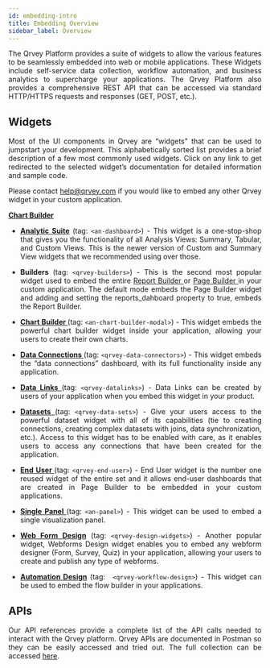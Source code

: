 ```yaml
---
id: embedding-intro
title: Embedding Overview
sidebar_label: Overview
---
```


<div style="text-align: justify">

The Qrvey Platform provides a suite of widgets to allow the various features to be seamlessly embedded into web or mobile applications. These Widgets include self-service data collection, workflow automation, and business analytics to supercharge your applications. The Qrvey Platform also provides a comprehensive REST API that can be accessed via standard HTTP/HTTPS requests and responses (GET, POST, etc.).

## Widgets

Most of the UI components in Qrvey are “widgets" that can be used to jumpstart your development. This alphabetically sorted list provides a brief description of a few most commonly used widgets. Click on any link to get redirected to the selected widget’s documentation for detailed information and sample code. 

Please contact help@qrvey.com if you would like to embed any other Qrvey widget in your custom application.

<a href="/docs/embedding/widgets/app-building/chart-builder/"><strong>Chart Builder </strong></a>

*  <a href="/docs/embedding/widgets/analytics/analytic-suite/"> <strong>Analytic Suite</strong></a>
(tag: ```<an-dashboard>```) - This widget is a one-stop-shop that gives you the functionality of all Analysis Views: Summary, Tabular, and Custom Views. This is the newer version of Custom and Summary View widgets that we recommended using over those.

* **Builders** (tag: ```<qrvey-builders>```) - This is the second most popular widget used to embed the entire <a href="/docs/embedding/widgets/app-building/widget-report-builder/"> Report Builder </a> or <a href="/docs/embedding/widgets/app-building/widget-page-builder/">Page Builder </a>
 in your custom application. The default mode embeds the Page Builder widget and adding and setting the reports_dahboard property to true, embeds the Report Builder.

* <a href="/docs/embedding/widgets/app-building/chart-builder/"><strong>Chart Builder </strong></a> (tag: ```<an-chart-builder-modal>```) - This widget embeds the powerful chart builder widget inside your application, allowing your users to create their own charts.

* <a href="/docs/embedding/widgets/data-sources/widget-dataconnectors/"><strong>Data Connections </strong></a>(tag: ```<qrvey-data-connectors>```) - This widget embeds the “data connections” dashboard, with its full functionality inside any application.

* <a href="/docs/embedding/widgets/data-sources/widget-datalinks/"><strong>Data Links </strong></a>(tag: ```<qrvey-datalinks>```) - Data Links can be created by users of your application when you embed this widget in your product.

* <a href="/docs/embedding/widgets/data-sources/datasets-widget/"><strong>Datasets </strong></a> (tag: ```<qrvey-data-sets>```) - Give your users access to the powerful dataset widget with all of its capabilities (tie to creating connections, creating complex datasets with joins, data synchronization, etc.). Access to this widget has to be enabled with care, as it enables users to access any connections that have been created for the application.

* <a href="/docs/embedding/widgets/app-building/widget-end-user/"><strong>End User </strong></a> (tag: ```<qrvey-end-user>```) - End User widget is the number one reused widget of the entire set and it allows end-user dashboards that are created in Page Builder to be embedded in your custom applications.

* <a href="/docs/embedding/widgets/analytics/single-panel/"><strong>Single Panel </strong></a> (tag: ```<an-panel>```) - This widget can be used to embed a single visualization panel.

* <a href="/docs/embedding/widgets/data-sources/widget-webforms/
"><strong>Web Form Design</strong></a> (tag: ```<qrvey-design-widgets>```) - Another popular widget, Webforms Design widget enables you to embed any webform designer (Form, Survey, Quiz) in your application, allowing your users to create and publish any type of webforms.

* <a href="/docs/embedding/widgets/automation/widget-automation/"><strong>Automation Design</strong></a> (tag: ``` <qrvey-workflow-design>```) - This widget can be used to embed the flow builder in your applications.




## APIs
Our API references provide a complete list of the API calls needed to interact with the Qrvey platform. Qrvey APIs are documented in Postman so they can be easily accessed and tried out. The full collection can be accessed <a href="https://bit.ly/3lUHsQg">here</a>.
